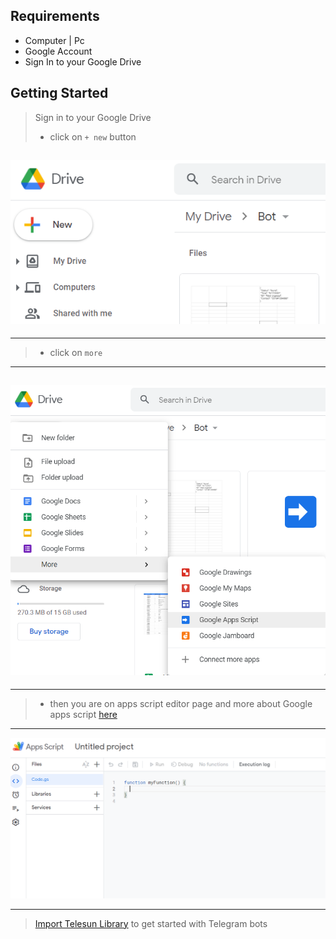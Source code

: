 ## Requirements

- Computer | Pc
- Google Account
- Sign In to your Google Drive

## Getting Started

> Sign in to your Google Drive
>
> - click on `+ new` button

## ![Loged In Google Drive](assets/G1.png)

---

> - click on `more`

---

## ![more](assets/G2.png)

---

> - then you are on apps script editor page and more about Google apps script [here](https://www.benlcollins.com/apps-script/google-apps-script-beginner-guide/)

---

![apps script editor page](assets/G3.png)

---

> [Import Telesun Library](https://github.com/abdiu34567/telesun.js/blob/main/ImportingLib.md) to get started with Telegram bots
